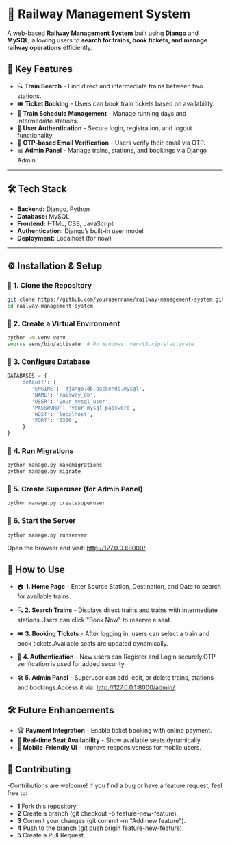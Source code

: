 # 🚆 Railway Management System

A web-based **Railway Management System** built using **Django** and **MySQL**, allowing users to **search for trains, book tickets, and manage railway operations** efficiently.

## 📌 **Key Features**
- 🔍 **Train Search** - Find direct and intermediate trains between two stations.
- 🎟️ **Ticket Booking** - Users can book train tickets based on availability.
- 📅 **Train Schedule Management** - Manage running days and intermediate stations.
- 🔐 **User Authentication** - Secure login, registration, and logout functionality.
- 📧 **OTP-based Email Verification** - Users verify their email via OTP.
- 📊 **Admin Panel** - Manage trains, stations, and bookings via Django Admin.

---

## 🛠️ **Tech Stack**
- **Backend:** Django, Python
- **Database:** MySQL
- **Frontend:** HTML, CSS, JavaScript
- **Authentication:** Django’s built-in user model
- **Deployment:** Localhost (for now)

---

## ⚙️ **Installation & Setup**
### 🔹 **1. Clone the Repository**
```sh
git clone https://github.com/yourusername/railway-management-system.git
cd railway-management-system
```

### 🔹 **2. Create a Virtual Environment**
```sh
python -m venv venv
source venv/bin/activate  # On Windows: venv\Scripts\activate
```
### 🔹 **3. Configure Database**
```python
DATABASES = {
    'default': {
        'ENGINE': 'django.db.backends.mysql',
        'NAME': 'railway_db',
        'USER': 'your_mysql_user',
        'PASSWORD': 'your_mysql_password',
        'HOST': 'localhost',
        'PORT': '3306',
     }
}
```
### 🔹 **4. Run Migrations**
```sh
python manage.py makemigrations
python manage.py migrate
```
### 🔹 **5.  Create Superuser (for Admin Panel)**
```sh
python manage.py createsuperuser
```
### 🔹 **6.   Start the Server**
```sh
python manage.py runserver
```
Open the browser and visit: http://127.0.0.1:8000/

## **🚀 How to Use**
- 🏠 **1. Home Page** - Enter Source Station, Destination, and Date to search for available trains.

- 🔍 **2. Search Trains** - Displays direct trains and trains with intermediate stations.Users can click "Book Now" to reserve a seat.
- 🎟️ **3. Booking Tickets** - After logging in, users can select a train and book tickets.Available seats are updated dynamically.
- 🔐 **4. Authentication** - New users can Register and Login securely.OTP verification is used for added security.
- 🛠 **5. Admin Panel** - Superuser can add, edit, or delete trains, stations and bookings.Access it via: http://127.0.0.1:8000/admin/.

## **🛠 Future Enhancements**
- 🏆 **Payment Integration** - Enable ticket booking with online payment.
- 🚆 **Real-time Seat Availability** - Show available seats dynamically.
- 📲 **Mobile-Friendly UI** - Improve responsiveness for mobile users.

## **🤝 Contributing**
-Contributions are welcome! If you find a bug or have a feature request, feel free to:

- **1** Fork this repository.
- **2** Create a branch (git checkout -b feature-new-feature).
- **3** Commit your changes (git commit -m "Add new feature").
- **4** Push to the branch (git push origin feature-new-feature).
- **5** Create a Pull Request.


